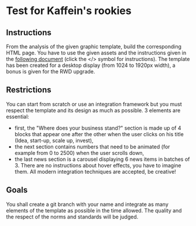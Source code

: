# Test for Kaffein's rookies

## Instructions
From the analysis of the given graphic template, build the corresponding HTML page. 
You have to use the given assets and the instructions given in the [following document](https://xd.adobe.com/spec/944ab5f9-1135-499c-4f1a-5d83c89411bb-e27b/) (click the </> symbol for instructions).
The template has been created for a desktop display (from 1024 to 1920px width), a bonus is given for the RWD upgrade.

## Restrictions
You can start from scratch or use an integration framework but you must respect the template and its design as much as possible. 
3 elements are essential:
- first, the "Where does your business stand?" section is made up of 4 blocks that appear one after the other when the user clicks on his title (Idea, start-up, scale up, invest),
- the next section contains numbers that need to be animated (for example from 0 to 2500) when the user scrolls down,
- the last news section is a carousel displaying 6 news items in batches of 3.
There are no instructions about hover effects, you have to imagine them.  All modern integration techniques are accepted, be creative! 

## Goals
You shall create a git branch with your name and integrate as many elements of the template as possible in the time allowed. 
The quality and the respect of the norms and standards will be judged.
